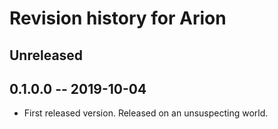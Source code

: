 # Revision history for Arion

## Unreleased

<!-- TODO: use better template -->

## 0.1.0.0 -- 2019-10-04

* First released version. Released on an unsuspecting world.
